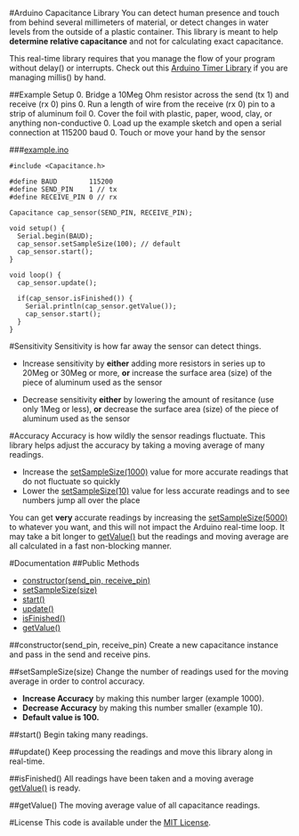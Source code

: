 #Arduino Capacitance Library
You can detect human presence and touch from behind several millimeters of material, or detect changes in water levels from the outside of a plastic container. This library is meant to help **determine relative capacitance** and not for calculating exact capacitance.

This real-time library requires that you manage the flow of your program without delay() or interrupts. Check out this [Arduino Timer Library](https://github.com/alextaujenis/Timer) if you are managing millis() by hand.

##Example Setup
0. Bridge a 10Meg Ohm resistor across the send (tx 1) and receive (rx 0) pins
0. Run a length of wire from the receive (rx 0) pin to a strip of aluminum foil
0. Cover the foil with plastic, paper, wood, clay, or anything non-conductive
0. Load up the example sketch and open a serial connection at 115200 baud
0. Touch or move your hand by the sensor

###[example.ino](https://github.com/alextaujenis/Capacitance/blob/master/example/example.ino)

    #include <Capacitance.h>

    #define BAUD        115200
    #define SEND_PIN    1 // tx
    #define RECEIVE_PIN 0 // rx

    Capacitance cap_sensor(SEND_PIN, RECEIVE_PIN);

    void setup() {
      Serial.begin(BAUD);
      cap_sensor.setSampleSize(100); // default
      cap_sensor.start();
    }

    void loop() {
      cap_sensor.update();

      if(cap_sensor.isFinished()) {
        Serial.println(cap_sensor.getValue());
        cap_sensor.start();
      }
    }

#Sensitivity
Sensitivity is how far away the sensor can detect things.

* Increase sensitivity by **either** adding more resistors in series up to 20Meg or 30Meg or more, **or** increase the surface area (size) of the piece of aluminum used as the sensor

* Decrease sensitivity **either** by lowering the amount of resitance (use only 1Meg or less), **or** decrease the surface area (size) of the piece of aluminum used as the sensor

#Accuracy
Accuracy is how wildly the sensor readings fluctuate. This library helps adjust the accuracy by taking a moving average of many readings.

* Increase the [setSampleSize(1000)](https://github.com/alextaujenis/Capacitance#setsamplesizesize) value for more accurate readings that do not fluctuate so quickly
* Lower the [setSampleSize(10)](https://github.com/alextaujenis/Capacitance#setsamplesizesize) value for less accurate readings and to see numbers jump all over the place

You can get **very** accurate readings by increasing the [setSampleSize(5000)](https://github.com/alextaujenis/Capacitance#setsamplesizesize) to whatever you want, and this will not impact the Arduino real-time loop. It may take a bit longer to [getValue()](https://github.com/alextaujenis/Capacitance#getvalue) but the readings and moving average are all calculated in a fast non-blocking manner.

#Documentation
##Public Methods

* [constructor(send\_pin, receive\_pin)](https://github.com/alextaujenis/Capacitance#constructorsend_pin-receive_pin)
* [setSampleSize(size)](https://github.com/alextaujenis/Capacitance#setsamplesizesize)
* [start()](https://github.com/alextaujenis/Capacitance#start)
* [update()](https://github.com/alextaujenis/Capacitance#update)
* [isFinished()](https://github.com/alextaujenis/Capacitance#isfinished)
* [getValue()](https://github.com/alextaujenis/Capacitance#getvalue)

##constructor(send\_pin, receive\_pin)
Create a new capacitance instance and pass in the send and receive pins.

##setSampleSize(size)
Change the number of readings used for the moving average in order to control accuracy.

* **Increase Accuracy** by making this number larger (example 1000).
* **Decrease Accuracy** by making this number smaller (example 10).
* **Default value is 100.**

##start()
Begin taking many readings.

##update()
Keep processing the readings and move this library along in real-time.

##isFinished()
All readings have been taken and a moving average [getValue()](https://github.com/alextaujenis/Capacitance#getvalue) is ready.

##getValue()
The moving average value of all capacitance readings.

#License
This code is available under the [MIT License](http://opensource.org/licenses/mit-license.php).